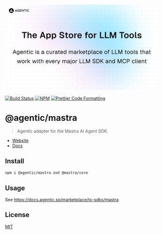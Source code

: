 <p align="center">
  <a href="https://agentic.so">
    <img alt="Agentic" src="/apps/web/public/agentic-social-image-light.jpg" width="640">
  </a>
</p>

<p>
  <a href="https://github.com/transitive-bullshit/agentic/actions/workflows/main.yml"><img alt="Build Status" src="https://github.com/transitive-bullshit/agentic/actions/workflows/main.yml/badge.svg" /></a>
  <a href="https://www.npmjs.com/package/@agentic/mastra"><img alt="NPM" src="https://img.shields.io/npm/v/@agentic/mastra.svg" /></a>
  <a href="https://prettier.io"><img alt="Prettier Code Formatting" src="https://img.shields.io/badge/code_style-prettier-brightgreen.svg" /></a>
</p>

# @agentic/mastra <!-- omit from toc -->

> Agentic adapter for the Mastra AI Agent SDK.

- [Website](https://agentic.so)
- [Docs](https://docs.agentic.so/marketplace/ts-sdks/mastra)

## Install

```bash
npm i @agentic/mastra zod @mastra/core
```

## Usage

See https://docs.agentic.so/marketplace/ts-sdks/mastra

## License

[MIT](https://choosealicense.com/licenses/mit/)
